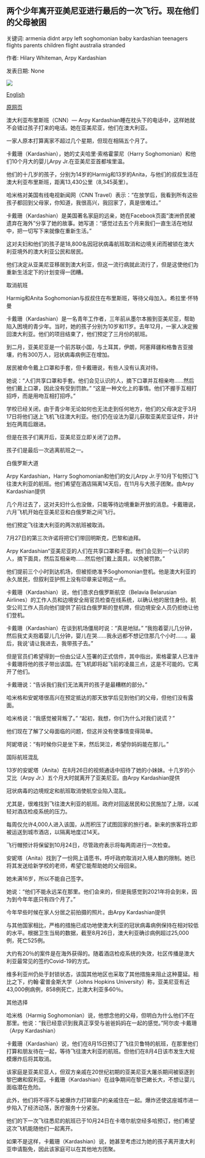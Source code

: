 ## 两个少年离开亚美尼亚进行最后的一次飞行。现在他们的父母被困

关键词: armenia didnt arpy left soghomonian baby kardashian teenagers flights parents children flight australia stranded

作者: Hilary Whiteman, Arpy Kardashian

发表日期: None

![](https://cdn.cnn.com/cnnnext/dam/assets/200826170043-01-harmig-and-anita-soghomonian-super-tease.jpg)

[English](Two%20teenagers%20left%20on%20one%20of%20the%20last%20flights%20out%20of%20Armenia.%20Now%20their%20parents%20are%20stranded.md)

[原网页](https://edition.cnn.com/travel/article/stranded-armenia-australia-flights-covid/index.html)

澳大利亚布里斯班（CNN）— Arpy Kardashian睡在枕头下的电话中，这样她就不会错过孩子打来的电话。她在亚美尼亚，他们在澳大利亚。

一家人原本打算离家不超过几个星期，但现在相隔五个月了。

卡戴珊（Kardashian），她的丈夫哈里·索格霍蒙尼（Harry Soghomonian）和他们10个月大的婴儿Arpy Jr.在亚美尼亚首都埃里温。

他们的十几岁的孩子，分别为14岁的Harmig和13岁的Anita，与他们的叔叔生活在澳大利亚布里斯班，距离13,430公里（8,345英里）。

哈米格对美国有线电视新闻网（CNN Travel）表示：“在放学后，我看到所有这些孩子都回到父母家，你知道，我很高兴，我回家了，真是很难过。”

卡戴珊（Kardashian）是美国著名家庭的远亲，她在Facebook页面“澳洲侨民被遗弃在海外”分享了她的故事。她写道：“感觉过去五个月来我们一直生活在地狱中，把一切写下来就像在重新生活。”

这对夫妇和他们的孩子是18,800名因冠状病毒航班取消和边境关闭而被锁在澳大利亚境外的澳大利亚公民和居民。

他们决定从亚美尼亚移居到澳大利亚，但这一流行病就此流行了，但是这使他们为重新生活定下的计划变得一团糟。

取消航班

Harmig和Anita Soghomonian与叔叔住在布里斯班，等待父母加入。希拉里·怀特曼

卡戴珊（Kardashian）是一名青年工作者，三年前从墨尔本搬到亚美尼亚，帮助陷入困境的青少年。当时，她的孩子分别为10岁和11岁。去年12月，一家人决定搬回澳大利亚。他们的项目结束了，他们预定了三月份的航班。

到二月，亚美尼亚是一个前苏联小国，与土耳其，伊朗，阿塞拜疆和格鲁吉亚接壤，约有300万人，冠状病毒病例正在增加。

居民被命令戴上口罩和手套，但卡戴珊说，有些人没有认真对待。

她说：“人们共享口罩和手套。他们会见认识的人，摘下口罩并互相亲吻……然后他们戴上口罩，因此没有受到罚款。” “这是一种文化上的事情。他们不握手互相打招呼，而是用吻互相打招呼。”

学校已经关闭，由于青少年无论如何也无法走到任何地方，他们的父母决定于3月17日将他们送上飞机飞往澳大利亚。他们仍在设法为婴儿获取亚美尼亚证件，并计划在两周后跟进。

但是在孩子们离开后，亚美尼亚立即关闭了边界。

孩子们是最后一次逃离航班之一。

白俄罗斯大道

Arpy Kardashian，Harry Soghomonian和他们的女儿Arpy Jr.于10月下旬预订飞往澳大利亚的航班。他们希望在酒店隔离14天后，在11月与大孩子团聚。由Arpy Kardashian提供

几个月过去了，这对夫妇什么也没做，只能等待边境重新开放的消息。卡戴珊说，六月飞机开始在亚美尼亚和白俄罗斯之间飞行。

他们预定飞往澳大利亚的两次航班被取消。

7月27日的第三次许诺将把它们带回明斯克，巴黎和迪拜。

Arpy Kardashian“亚美尼亚的人们在共享口罩和手套。他们会见到一个认识的人，摘下面具，然后互相亲吻……然后他们戴上面具，以免被罚款。”

他们提前三个小时到达机场，但被拒绝准予Soghomonian登机。他是澳大利亚的永久居民，但叙利亚护照上没有印章来证明这一点。

卡戴珊（Kardashian）说，他们恳求白俄罗斯航空（Belavia Belarusian Airlines）的工作人员和边境安全局官员检查在线系统，以确认他的居住身份。航空公司工作人员向他们提供了前往白俄罗斯的登机牌，但边境安全人员仍拒绝让他们登机。

卡戴珊（Kardashian）在谈到机场僵局时说：“真是地狱。” “我抱着婴儿几分钟，然后我丈夫抱着婴儿几分钟，婴儿在哭……我永远都不想记住那几个小时……。最后，我说'请让我进去，我带孩子去。”

但是官员们希望得到一份由公证人签署的正式信件，其中指出，索格霍蒙人已准许卡戴珊将他的孩子带出该国。在飞机即将起飞前的凌晨三点，这是不可能的。它离开了他们。

卡戴珊说：“告诉我们我们无法离开的孩子是最糟糕的部分。”

哈米格和安妮塔很高兴在预定抵达的那天放学后见到他们的父母，但他们没有露面。

哈米格说：“我感觉被背叛了。” “起初，我想，你们为什么对我们说谎？”

他们现在了解了父母面临的问题，但这并没有使事情变得简单。

阿妮塔说：“有时候你只是坐下来，然后哭泣，希望你妈妈能在那儿。”

国际航班混乱

13岁的安妮塔（Anita）在8月26日的视频通话中招待了她的小妹妹。十几岁的小艾比（Arpy Jr.）五个月大时就离开了亚美尼亚。由Arpy Kardashian提供

冠状病毒的边境规定和航班取消使航空业陷入混乱。

尤其是，很难找到飞往澳大利亚的航班。政府对回返居民和公民施加了上限，以减轻对酒店检疫系统的压力。

每周仅允许4,000人进入该国，从而积压了试图回家的旅行者。新来的旅客将立即被运送到城市酒店，以隔离地度过14天。

飞行帽预计将保留到10月24日，尽管政府表示将每两周进行一次检查。

安妮塔（Anita）找到了一份网上请愿书，呼吁政府取消对入境人数的限制。她已将其发送给新学校的老师，希望它能帮助她的父母回来。

她未满16岁，所以不能自己签字。

她说：“他们不能永远呆在那里。他们会来的，但是我感觉到2021年将会到来，因为到今年年底只有四个月了。”

今年早些时候在家人分居之前拍摄的照片。由Arpy Kardashian提供

与其他国家相比，严格的措施已成功地使澳大利亚的冠状病毒病例保持在相对较低的水平。根据卫生当局的数据，截至8月26日，澳大利亚确诊病例超过25,000例，死亡525例。

大约有20％的案件是在海外获得的。随着酒店检疫系统的失效，社区传播是澳大利亚最常见的签约Covid-19的方式。

维多利亚州仍处于封锁状态，该国其他地区也采取了其他措施来阻止这种蔓延。相比之下，约翰·霍普金斯大学（Johns Hopkins University）称，亚美尼亚有近43,000例病例，858例死亡，比澳大利亚多60％。

其他选择

哈米格（Harmig Soghomonian）说，他想念他的父母，但明白为什么他们不在那里。他说：“我已经意识到我真正享受与爸爸妈妈在一起的感觉。”阿尔皮·卡戴珊（Arpy Kardashian）

卡戴珊（Kardashian）说，他们在8月15日预订了飞往贝鲁特的航班，在那里他们打算和朋友待在一起，等待飞往澳大利亚的航班。但他们在8月4日该市发生大规模爆炸后将其取消。

该家庭是亚美尼亚人，但双方亲戚在20世纪初期的亚美尼亚大屠杀期间被驱逐到黎巴嫩和叙利亚。卡戴珊（Kardashian）在战争期间在黎巴嫩长大，不想让婴儿面临潜在危险。

此外，他们将不得不与被爆炸力打碎窗户的亲戚住在一起。爆炸还使这座城市进一步陷入了经济动荡，医疗服务十分紧张。

他们的下一次飞往悉尼的航班已于10月24日在卡塔尔航空经多哈预订，他们希望这次飞机能随他们一起离开。

如果不是这样，卡戴珊（Kardashian）说，她甚至考虑过为她的孩子离开澳大利亚申请豁免，因此该家庭可以在其他地方团聚。